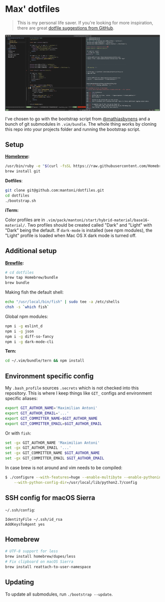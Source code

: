 # Max' dotfiles

> This is my personal life saver. If you're looking for more inspiration, there
are great [dotfile suggestions from GitHub][dotfiles].

<img src="screenshot.jpg">

I've chosen to go with the bootstrap script from [@mathiasbynens][] and a bunch
of git submodules in `.vim/bundle`. The whole thing works by cloning this repo
into your projects folder and running the bootstrap script.

## Setup

__[Homebrew][]:__

```bash
/usr/bin/ruby -e "$(curl -fsSL https://raw.githubusercontent.com/Homebrew/install/master/install)"
brew install git
```

__Dotfiles__:

```bash
git clone git@github.com:mantoni/dotfiles.git
cd dotfiles
./bootstrap.sh
```

__iTerm:__

Color profiles are in `.vim/pack/mantoni/start/hybrid-material/base16-material/`.
Two profiles should be created called "Dark" and "Light" with "Dark" being the
default. If `dark-mode` is installed (see npm modules), the "Light" profile is
loaded when Mac OS X dark mode is turned off.

## Additional setup

__[Brewfile][]:__

```bash
# cd dotfiles
brew tap Homebrew/bundle
brew bundle
```

Making fish the default shell:

```bash
echo "/usr/local/bin/fish" | sudo tee -a /etc/shells
chsh -s `which fish`
```

Global npm modules:

```bash
npm i -g eslint_d
npm i -g json
npm i -g diff-so-fancy
npm i -g dark-mode-cli
```

__Tern:__

```bash
cd ~/.vim/bundle/tern && npm install
```

## Environment specific config

My `.bash_profile` sources `.secrets` which is not checked into this
repository. This is where I keep things like `GIT_` configs and environment
specific aliases:

```bash
export GIT_AUTHOR_NAME='Maximilian Antoni'
export GIT_AUTHOR_EMAIL='...'
export GIT_COMMITTER_NAME=$GIT_AUTHOR_NAME
export GIT_COMMITTER_EMAIL=$GIT_AUTHOR_EMAIL
```

Or with `fish`:

```bash
set -gx GIT_AUTHOR_NAME 'Maximilian Antoni'
set -gx GIT_AUTHOR_EMAIL '...'
set -gx GIT_COMMITTER_NAME $GIT_AUTHOR_NAME
set -gx GIT_COMMITTER_EMAIL $GIT_AUTHOR_EMAIL
```

In case brew is not around and vim needs to be compiled:

```bash
$ ./configure --with-features=huge --enable-multibyte --enable-pythoninterp \
    --with-python-config-dir=/usr/local/lib/python2.7/config
```

## SSH config for macOS Sierra

`~/.ssh/config`:

```
IdentityFile ~/.ssh/id_rsa
AddKeysToAgent yes
```

## Homebrew

```bash
# UTF-8 support for less
brew install homebrew/dupes/less
# Fix clipboard on macOS Sierra
brew install reattach-to-user-namespace
```

## Updating

To update all submodules, run `./bootstrap --update`.

[dotfiles]: http://dotfiles.github.com
[@mathiasbynens]: https://github.com/mathiasbynens/dotfiles
[Homebrew]: https://brew.sh
[Brewfile]: https://github.com/Homebrew/homebrew-bundle
